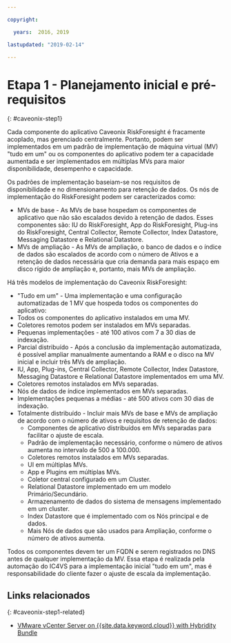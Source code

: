 ```yaml
---

copyright:

  years:  2016, 2019

lastupdated: "2019-02-14"

---
```


# Etapa 1 - Planejamento inicial e pré-requisitos
{: #caveonix-step1}

Cada componente do aplicativo Caveonix RiskForesight é fracamente acoplado, mas gerenciado centralmente. Portanto, podem ser implementados em um padrão de implementação de máquina virtual (MV) "tudo em um" ou os componentes do aplicativo podem ter a capacidade aumentada e ser implementados em múltiplas MVs para maior disponibilidade, desempenho e capacidade.

Os padrões de implementação baseiam-se nos requisitos de disponibilidade e no dimensionamento para retenção de dados. Os nós de implementação do RiskForesight podem ser caracterizados como:

-	MVs de base - As MVs de base hospedam os componentes de aplicativo que não são escalados devido à retenção de dados. Esses componentes são: IU do RiskForesight, App do RiskForesight, Plug-ins do RiskForesight, Central Collector, Remote Collector, Index Datastore, Messaging Datastore e Relational Datastore.
-	MVs de ampliação - As MVs de ampliação, o banco de dados e o índice de dados são escalados de acordo com o número de Ativos e a retenção de dados necessária que cria demanda para mais espaço em disco rígido de ampliação e, portanto, mais MVs de ampliação.

Há três modelos de implementação do Caveonix RiskForesight:

-	"Tudo em um" - Uma implementação e uma configuração automatizadas de 1 MV que hospeda todos os componentes do aplicativo:
  - Todos os componentes do aplicativo instalados em uma MV.
  - Coletores remotos podem ser instalados em MVs separadas.
  - Pequenas implementações - até 100 ativos com 7 a 30 dias de indexação.
-	Parcial distribuído - Após a conclusão da implementação automatizada, é possível ampliar manualmente aumentando a RAM e o disco na MV inicial e incluir três MVs de ampliação.
  - IU, App, Plug-ins, Central Collector, Remote Collector, Index Datastore, Messaging Datastore e Relational Datastore implementados em uma MV.
  - Coletores remotos instalados em MVs separadas.
  -	Nós de dados de índice implementados em MVs separadas.
  -	Implementações pequenas a médias - até 500 ativos com 30 dias de indexação.
- Totalmente distribuído - Incluir mais MVs de base e MVs de ampliação de acordo com o número de ativos e requisitos de retenção de dados:
  - Componentes de aplicativo distribuídos em MVs separadas para facilitar o ajuste de escala.
  -	Padrão de implementação necessário, conforme o número de ativos aumenta no intervalo de 500 a 100.000.
  -	Coletores remotos instalados em MVs separadas.
  -	UI em múltiplas MVs.
  -	App e Plugins em múltiplas MVs.
  -	Coletor central configurado em um Cluster.
  -	Relational Datastore implementado em um modelo Primário/Secundário.
  -	Armazenamento de dados do sistema de mensagens implementado em um cluster.
  -	Index Datastore que é implementado com os Nós principal e de dados.
  -	Mais Nós de dados que são usados para Ampliação, conforme o número de ativos aumenta.

Todos os componentes devem ter um FQDN e serem registrados no DNS antes de qualquer implementação da MV. Essa etapa é realizada pela automação do IC4VS para a implementação inicial "tudo em um", mas é responsabilidade do cliente fazer o ajuste de escala da implementação.

## Links relacionados
{: #caveonix-step1-related}

* [VMware vCenter Server on {{site.data.keyword.cloud}} with Hybridity Bundle](/docs/services/vmwaresolutions/archiref/vcs?topic=vmware-solutions-vcs-hybridity-intro)
